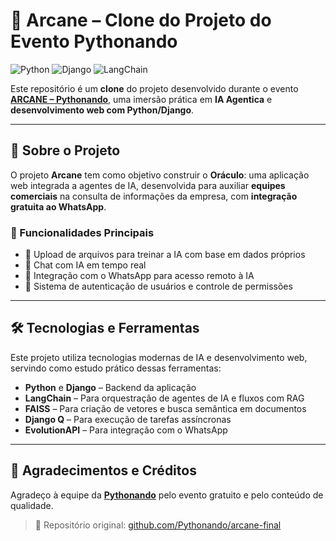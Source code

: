 # 🔮 Arcane – Clone do Projeto do Evento Pythonando

![Python](https://img.shields.io/badge/Python-3776AB?style=for-the-badge&logo=python&logoColor=white)
![Django](https://img.shields.io/badge/Django-092E20?style=for-the-badge&logo=django&logoColor=white)
![LangChain](https://img.shields.io/badge/LangChain-1C3C3C?style=for-the-badge&logo=chainlink&logoColor=white)  

Este repositório é um **clone** do projeto desenvolvido durante o evento [**ARCANE – Pythonando**](https://pythonando.com.br/eventos/arcane/), uma imersão prática em **IA Agentica** e **desenvolvimento web com Python/Django**.

---

## 📌 Sobre o Projeto

O projeto **Arcane** tem como objetivo construir o **Oráculo**: uma aplicação web integrada a agentes de IA, desenvolvida para auxiliar **equipes comerciais** na consulta de informações da empresa, com **integração gratuita ao WhatsApp**.

### 🚀 Funcionalidades Principais

- 📁 Upload de arquivos para treinar a IA com base em dados próprios  
- 💬 Chat com IA em tempo real  
- 📲 Integração com o WhatsApp para acesso remoto à IA  
- 🔐 Sistema de autenticação de usuários e controle de permissões

---

## 🛠️ Tecnologias e Ferramentas

Este projeto utiliza tecnologias modernas de IA e desenvolvimento web, servindo como estudo prático dessas ferramentas:

- **Python** e **Django** – Backend da aplicação
- **LangChain** – Para orquestração de agentes de IA e fluxos com RAG
- **FAISS** – Para criação de vetores e busca semântica em documentos
- **Django Q** – Para execução de tarefas assíncronas
- **EvolutionAPI** – Para integração com o WhatsApp

---

## 🙏 Agradecimentos e Créditos

Agradeço à equipe da **[Pythonando](https://www.instagram.com/pythonando/)** pelo evento gratuito e pelo conteúdo de qualidade.

> 🔗 Repositório original: [github.com/Pythonando/arcane-final](https://github.com/Pythonando/arcane-final)
